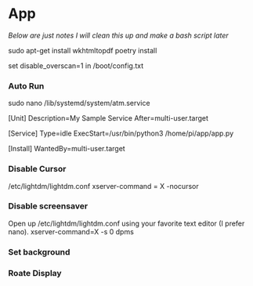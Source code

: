 # App

*Below are just notes I will clean this up and make a bash script later*


sudo apt-get install wkhtmltopdf
poetry install

set disable_overscan=1 in /boot/config.txt

### Auto Run
sudo nano /lib/systemd/system/atm.service

[Unit]
 Description=My Sample Service
 After=multi-user.target

 [Service]
 Type=idle
 ExecStart=/usr/bin/python3 /home/pi/app/app.py

 [Install]
 WantedBy=multi-user.target


### Disable Cursor
/etc/lightdm/lightdm.conf
xserver-command = X -nocursor

### Disable screensaver

Open up /etc/lightdm/lightdm.conf using your favorite text editor (I prefer nano).
xserver-command=X -s 0 dpms

### Set background

### Roate Display



